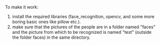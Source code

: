 To make it work:
1. install the required libraries (face_recognition, opencv, and some more boring basic ones like pillow etc.).
2. make sure that the pictures of the people are in a folder named "faces" and the picture from which to be recognized is named "test" (outside the folder faces) in the same directory.
